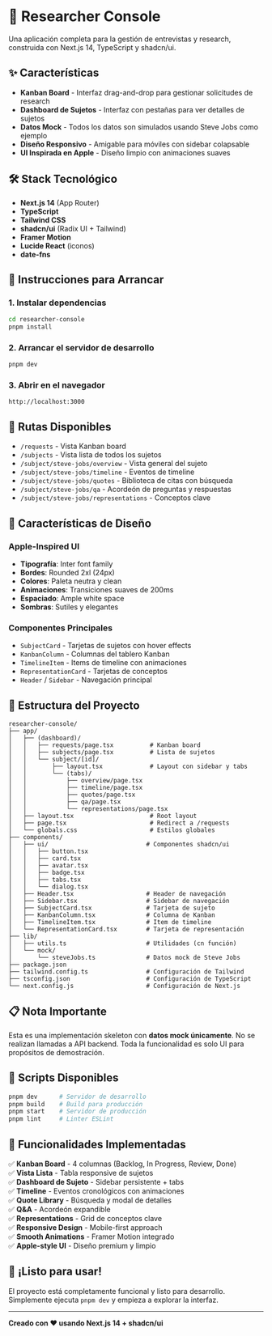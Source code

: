 # 🚀 Researcher Console

Una aplicación completa para la gestión de entrevistas y research, construida con Next.js 14, TypeScript y shadcn/ui.

## ✨ Características

- **Kanban Board** - Interfaz drag-and-drop para gestionar solicitudes de research
- **Dashboard de Sujetos** - Interfaz con pestañas para ver detalles de sujetos
- **Datos Mock** - Todos los datos son simulados usando Steve Jobs como ejemplo
- **Diseño Responsivo** - Amigable para móviles con sidebar colapsable
- **UI Inspirada en Apple** - Diseño limpio con animaciones suaves

## 🛠️ Stack Tecnológico

- **Next.js 14** (App Router)
- **TypeScript**
- **Tailwind CSS**
- **shadcn/ui** (Radix UI + Tailwind)
- **Framer Motion**
- **Lucide React** (iconos)
- **date-fns**

## 🚀 Instrucciones para Arrancar

### 1. Instalar dependencias
```bash
cd researcher-console
pnpm install
```

### 2. Arrancar el servidor de desarrollo
```bash
pnpm dev
```

### 3. Abrir en el navegador
```
http://localhost:3000
```

## 📱 Rutas Disponibles

- `/requests` - Vista Kanban board
- `/subjects` - Vista lista de todos los sujetos
- `/subject/steve-jobs/overview` - Vista general del sujeto
- `/subject/steve-jobs/timeline` - Eventos de timeline
- `/subject/steve-jobs/quotes` - Biblioteca de citas con búsqueda
- `/subject/steve-jobs/qa` - Acordeón de preguntas y respuestas
- `/subject/steve-jobs/representations` - Conceptos clave

## 🎨 Características de Diseño

### Apple-Inspired UI
- **Tipografía**: Inter font family
- **Bordes**: Rounded 2xl (24px)
- **Colores**: Paleta neutra y clean
- **Animaciones**: Transiciones suaves de 200ms
- **Espaciado**: Ample white space
- **Sombras**: Sutiles y elegantes

### Componentes Principales
- `SubjectCard` - Tarjetas de sujetos con hover effects
- `KanbanColumn` - Columnas del tablero Kanban
- `TimelineItem` - Items de timeline con animaciones
- `RepresentationCard` - Tarjetas de conceptos
- `Header` / `Sidebar` - Navegación principal

## 📂 Estructura del Proyecto

```
researcher-console/
├── app/
│   ├── (dashboard)/
│   │   ├── requests/page.tsx          # Kanban board
│   │   ├── subjects/page.tsx          # Lista de sujetos
│   │   └── subject/[id]/
│   │       ├── layout.tsx             # Layout con sidebar y tabs
│   │       └── (tabs)/
│   │           ├── overview/page.tsx
│   │           ├── timeline/page.tsx
│   │           ├── quotes/page.tsx
│   │           ├── qa/page.tsx
│   │           └── representations/page.tsx
│   ├── layout.tsx                     # Root layout
│   ├── page.tsx                       # Redirect a /requests
│   └── globals.css                    # Estilos globales
├── components/
│   ├── ui/                           # Componentes shadcn/ui
│   │   ├── button.tsx
│   │   ├── card.tsx
│   │   ├── avatar.tsx
│   │   ├── badge.tsx
│   │   ├── tabs.tsx
│   │   └── dialog.tsx
│   ├── Header.tsx                    # Header de navegación
│   ├── Sidebar.tsx                   # Sidebar de navegación
│   ├── SubjectCard.tsx               # Tarjeta de sujeto
│   ├── KanbanColumn.tsx              # Columna de Kanban
│   ├── TimelineItem.tsx              # Item de timeline
│   └── RepresentationCard.tsx        # Tarjeta de representación
├── lib/
│   ├── utils.ts                      # Utilidades (cn función)
│   └── mock/
│       └── steveJobs.ts              # Datos mock de Steve Jobs
├── package.json
├── tailwind.config.ts                # Configuración de Tailwind
├── tsconfig.json                     # Configuración de TypeScript
└── next.config.js                    # Configuración de Next.js
```

## 📋 Nota Importante

Esta es una implementación skeleton con **datos mock únicamente**. No se realizan llamadas a API backend. Toda la funcionalidad es solo UI para propósitos de demostración.

## 🔧 Scripts Disponibles

```bash
pnpm dev      # Servidor de desarrollo
pnpm build    # Build para producción
pnpm start    # Servidor de producción
pnpm lint     # Linter ESLint
```

## 🎯 Funcionalidades Implementadas

✅ **Kanban Board** - 4 columnas (Backlog, In Progress, Review, Done)  
✅ **Vista Lista** - Tabla responsive de sujetos  
✅ **Dashboard de Sujeto** - Sidebar persistente + tabs  
✅ **Timeline** - Eventos cronológicos con animaciones  
✅ **Quote Library** - Búsqueda y modal de detalles  
✅ **Q&A** - Acordeón expandible  
✅ **Representations** - Grid de conceptos clave  
✅ **Responsive Design** - Mobile-first approach  
✅ **Smooth Animations** - Framer Motion integrado  
✅ **Apple-style UI** - Diseño premium y limpio  

## 🚀 ¡Listo para usar!

El proyecto está completamente funcional y listo para desarrollo. Simplemente ejecuta `pnpm dev` y empieza a explorar la interfaz.

---

**Creado con ❤️ usando Next.js 14 + shadcn/ui**